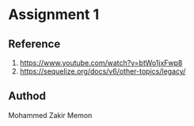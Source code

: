 # Assignment 1

## Reference 
1. https://www.youtube.com/watch?v=btWo1jxFwp8
2. https://sequelize.org/docs/v6/other-topics/legacy/


## Authod

Mohammed Zakir Memon

